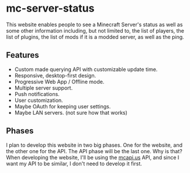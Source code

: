 # mc-server-status

This website enables people to see a Minecraft Server's status as well as some
other information including, but not limited to, the list of players, the list
of plugins, the list of mods if it is a modded server, as well as the ping.

## Features
- Custom made querying API with customizable update time.
- Responsive, desktop-first design.
- Progressive Web App / Offline mode.
- Multiple server support.
- Push notifications.
- User customization.
- Maybe OAuth for keeping user settings.
- Maybe LAN servers. (not sure how that works)

## Phases

I plan to develop this website in two big phases. One for the website, and the
other one for the API. The API phase will be the last one. Why is that? When
developing the website, I'll be using the [mcapi.us](https://mcapi.us) API, and
since I want my API to be similar, I don't need to develop it first.
